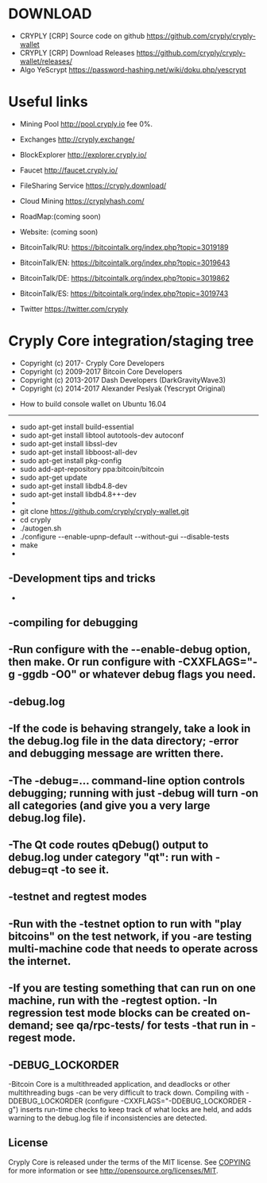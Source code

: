 DOWNLOAD
========

* CRYPLY [CRP] Source code on github https://github.com/cryply/cryply-wallet
* CRYPLY [CRP] Download Releases https://github.com/cryply/cryply-wallet/releases/
* Algo YeScrypt https://password-hashing.net/wiki/doku.php/yescrypt


Useful links
============

* Mining Pool http://pool.cryply.io fee 0%.
* Exchanges http://cryply.exchange/
* BlockExplorer http://explorer.cryply.io/
* Faucet http://faucet.cryply.io/
* FileSharing Service https://cryply.download/
* Cloud Mining https://cryplyhash.com/

* RoadMap:(coming soon)
* Website: (coming soon)
* BitcoinTalk/RU: https://bitcointalk.org/index.php?topic=3019189
* BitcoinTalk/EN: https://bitcointalk.org/index.php?topic=3019643
* BitcoinTalk/DE: https://bitcointalk.org/index.php?topic=3019862
* BitcoinTalk/ES: https://bitcointalk.org/index.php?topic=3019743
* Twitter https://twitter.com/cryply


Cryply Core integration/staging tree
=====================================

* Copyright (c) 2017-     Cryply Core Developers
* Copyright (c) 2009-2017 Bitcoin Core Developers
* Copyright (c) 2013-2017 Dash Developers (DarkGravityWave3)
* Copyright (c) 2014-2017 Alexander Peslyak (Yescrypt Original)



- How to build console wallet on Ubuntu 16.04
--------------------
 
-    sudo apt-get install build-essential
-    sudo apt-get install libtool autotools-dev autoconf
-    sudo apt-get install libssl-dev
-    sudo apt-get install libboost-all-dev
-    sudo apt-get install pkg-config
-    sudo add-apt-repository ppa:bitcoin/bitcoin
-    sudo apt-get update
-    sudo apt-get install libdb4.8-dev
-    sudo apt-get install libdb4.8++-dev
-
-    git clone https://github.com/cryply/cryply-wallet.git
-    cd cryply
-    ./autogen.sh
-    ./configure --enable-upnp-default --without-gui --disable-tests
-    make
-
-Development tips and tricks
----------------------------
-
-**compiling for debugging**
-
-Run configure with the --enable-debug option, then make. Or run configure with
-CXXFLAGS="-g -ggdb -O0" or whatever debug flags you need.
-
-**debug.log**
-
-If the code is behaving strangely, take a look in the debug.log file in the data directory;
-error and debugging message are written there.
-
-The -debug=... command-line option controls debugging; running with just -debug will turn
-on all categories (and give you a very large debug.log file).
-
-The Qt code routes qDebug() output to debug.log under category "qt": run with -debug=qt
-to see it.
-
-**testnet and regtest modes**
-
-Run with the -testnet option to run with "play bitcoins" on the test network, if you
-are testing multi-machine code that needs to operate across the internet.
-
-If you are testing something that can run on one machine, run with the -regtest option.
-In regression test mode blocks can be created on-demand; see qa/rpc-tests/ for tests
-that run in -regest mode.
-
-**DEBUG_LOCKORDER**
-
-Bitcoin Core is a multithreaded application, and deadlocks or other multithreading bugs
-can be very difficult to track down. Compiling with -DDEBUG_LOCKORDER (configure
-CXXFLAGS="-DDEBUG_LOCKORDER -g") inserts run-time checks to keep track of what locks
 are held, and adds warning to the debug.log file if inconsistencies are detected.




License
-------

Cryply Core is released under the terms of the MIT license. See [COPYING](COPYING) for more
information or see http://opensource.org/licenses/MIT.



